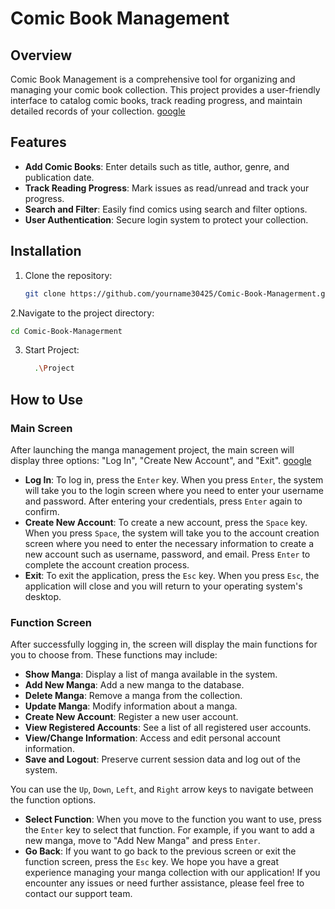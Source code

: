 # Comic Book Management

## Overview
Comic Book Management is a comprehensive tool for organizing and managing your comic book collection. This project provides a user-friendly interface to catalog comic books, track reading progress, and maintain detailed records of your collection.
[google](https://bmeelearning.wordpress.com/wp-content/uploads/2024/03/d80550a1-552e-4a35-a02b-cd8de996c21a.jpg)

## Features
- **Add Comic Books**: Enter details such as title, author, genre, and publication date.
- **Track Reading Progress**: Mark issues as read/unread and track your progress.
- **Search and Filter**: Easily find comics using search and filter options.
- **User Authentication**: Secure login system to protect your collection.

## Installation
1. Clone the repository:
   ``` bash
   git clone https://github.com/yourname30425/Comic-Book-Managerment.git
   ```
2.Navigate to the project directory:
   ``` bash
  cd Comic-Book-Managerment
   ```
3. Start Project:
   ``` bash
     .\Project
   ```
   
## How to Use

### Main Screen

After launching the manga management project, the main screen will display three options: "Log In", "Create New Account", and "Exit".
[google](https://bmeelearning.wordpress.com/wp-content/uploads/2024/04/92a00845-8f4a-4901-83a7-ec0897db98f8.jpg)
- **Log In**: To log in, press the `Enter` key. When you press `Enter`, the system will take you to the login screen where you need to enter your username and password. After entering your credentials, press `Enter` again to confirm.
- **Create New Account**: To create a new account, press the `Space` key. When you press `Space`, the system will take you to the account creation screen where you need to enter the necessary information to create a new account such as username, password, and email. Press `Enter` to complete the account creation process.
- **Exit**: To exit the application, press the `Esc` key. When you press `Esc`, the application will close and you will return to your operating system's desktop.

### Function Screen

After successfully logging in, the screen will display the main functions for you to choose from. These functions may include:

- **Show Manga**: Display a list of manga available in the system.
- **Add New Manga**: Add a new manga to the database.
- **Delete Manga**: Remove a manga from the collection.
- **Update Manga**: Modify information about a manga.
- **Create New Account**: Register a new user account.
- **View Registered Accounts**: See a list of all registered user accounts.
- **View/Change Information**: Access and edit personal account information.
- **Save and Logout**: Preserve current session data and log out of the system.
  
You can use the `Up`, `Down`, `Left`, and `Right` arrow keys to navigate between the function options.

- **Select Function**: When you move to the function you want to use, press the `Enter` key to select that function. For example, if you want to add a new manga, move to "Add New Manga" and press `Enter`.
- **Go Back**: If you want to go back to the previous screen or exit the function screen, press the `Esc` key.
We hope you have a great experience managing your manga collection with our application! If you encounter any issues or need further assistance, please feel free to contact our support team.




